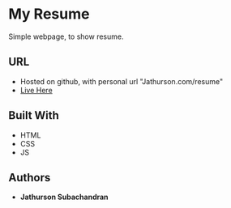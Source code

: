 # My Resume

Simple webpage, to show resume.

## URL

* Hosted on github, with personal url "Jathurson.com/resume"
* [Live Here](https://www.Jathurson.com/resume)

## Built With

* HTML
* CSS
* JS


## Authors

* **Jathurson Subachandran**

